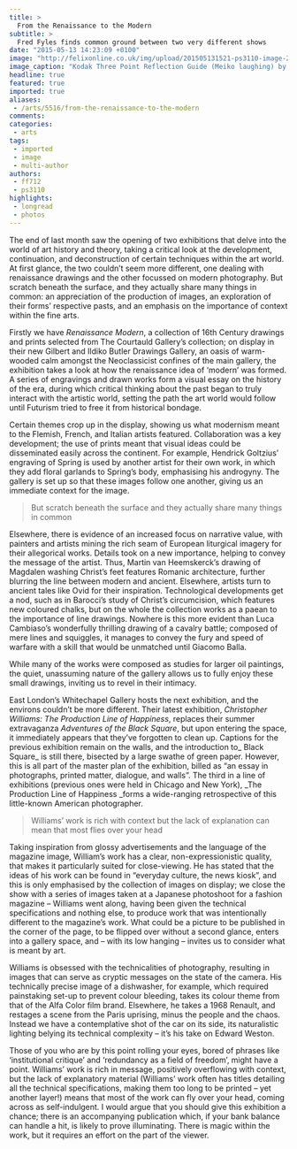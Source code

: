 ```yaml
---
title: >
  From the Renaissance to the Modern
subtitle: >
  Fred Fyles finds common ground between two very different shows
date: "2015-05-13 14:23:09 +0100"
image: "http://felixonline.co.uk/img/upload/201505131521-ps3110-image-2.-meiko-laughing-2005.jpg"
image_caption: "Kodak Three Point Reflection Guide (Meiko laughing) by Christopher Williams. "
headline: true
featured: true
imported: true
aliases:
 - /arts/5516/from-the-renaissance-to-the-modern
comments:
categories:
 - arts
tags:
 - imported
 - image
 - multi-author
authors:
 - ff712
 - ps3110
highlights:
 - longread
 - photos
---
```


The end of last month saw the opening of two exhibitions that delve into the world of art history and theory, taking a critical look at the development, continuation, and deconstruction of certain techniques within the art world. At first glance, the two couldn’t seem more different, one dealing with renaissance drawings and the other focussed on modern photography. But scratch beneath the surface, and they actually share many things in common: an appreciation of the production of images, an exploration of their forms’ respective pasts, and an emphasis on the importance of context within the fine arts.

Firstly we have _Renaissance Modern_, a collection of 16th Century drawings and prints selected from The Courtauld Gallery’s collection; on display in their new Gilbert and Ildiko Butler Drawings Gallery, an oasis of warm-wooded calm amongst the Neoclassicist confines of the main gallery, the exhibition takes a look at how the renaissance idea of ‘modern’ was formed. A series of engravings and drawn works form a visual essay on the history of the era, during which critical thinking about the past began to truly interact with the artistic world, setting the path the art world would follow until Futurism tried to free it from historical bondage.

Certain themes crop up in the display, showing us what modernism meant to the Flemish, French, and Italian artists featured. Collaboration was a key development; the use of prints meant that visual ideas could be disseminated easily across the continent. For example, Hendrick Goltzius’ engraving of Spring is used by another artist for their own work, in which they add floral garlands to Spring’s body, emphasising his androgyny. The gallery is set up so that these images follow one another, giving us an immediate context for the image.

> But scratch beneath the surface and they actually share many things in common

Elsewhere, there is evidence of an increased focus on narrative value, with painters and artists mining the rich seam of European liturgical imagery for their allegorical works. Details took on a new importance, helping to convey the message of the artist. Thus, Martin van Heemskerck’s drawing of Magdalen washing Christ’s feet features Romanic architecture, further blurring the line between modern and ancient. Elsewhere, artists turn to ancient tales like Ovid for their inspiration. Technological developments get a nod, such as in Barocci’s study of Christ’s circumcision, which features new coloured chalks, but on the whole the collection works as a paean to the importance of line drawings. Nowhere is this more evident than Luca Cambiaso’s wonderfully thrilling drawing of a cavalry battle; composed of mere lines and squiggles, it manages to convey the fury and speed of warfare with a skill that would be unmatched until Giacomo Balla.

While many of the works were composed as studies for larger oil paintings, the quiet, unassuming nature of the gallery allows us to fully enjoy these small drawings, inviting us to revel in their intimacy.

East London’s Whitechapel Gallery hosts the next exhibition, and the environs couldn’t be more different. Their latest exhibition, _Christopher Williams: The Production Line of Happiness_, replaces their summer extravaganza _Adventures of the Black Square_, but upon entering the space, it immediately appears that they’ve forgotten to clean up. Captions for the previous exhibition remain on the walls, and the introduction to_ Black Square_ is still there, bisected by a large swathe of green paper. However, this is all part of the master plan of the exhibition, billed as “an essay in photographs, printed matter, dialogue, and walls”. The third in a line of exhibitions (previous ones were held in Chicago and New York), _The Production Line of Happiness _forms a wide-ranging retrospective of this little-known American photographer.

> Williams’ work is rich with context but the lack of explanation can mean that most flies over your head

Taking inspiration from glossy advertisements and the language of the magazine image, William’s work has a clear, non-expressionistic quality, that makes it particularly suited for close-viewing. He has stated that the ideas of his work can be found in “everyday culture, the news kiosk”, and this is only emphasised by the collection of images on display; we close the show with a series of images taken at a Japanese photoshoot for a fashion magazine – Williams went along, having been given the technical specifications and nothing else, to produce work that was intentionally different to the magazine’s work. What could be a picture to be published in the corner of the page, to be flipped over without a second glance, enters into a gallery space, and – with its low hanging – invites us to consider what is meant by art.

Williams is obsessed with the technicalities of photography, resulting in images that can serve as cryptic messages on the state of the camera. His technically precise image of a dishwasher, for example, which required painstaking set-up to prevent colour bleeding, takes its colour theme from that of the Alfa Color film brand. Elsewhere, he takes a 1968 Renault, and restages a scene from the Paris uprising, minus the people and the chaos. Instead we have a contemplative shot of the car on its side, its naturalistic lighting belying its technical complexity – it’s his take on Edward Weston.

Those of you who are by this point rolling your eyes, bored of phrases like ‘institutional critique’ and ‘redundancy as a field of freedom’, might have a point. Williams’ work is rich in message, positively overflowing with context, but the lack of explanatory material (Williams’ work often has titles detailing all the technical specifications, making them too long to be printed – yet another layer!) means that most of the work can fly over your head, coming across as self-indulgent. I would argue that you should give this exhibition a chance; there is an accompanying publication which, if your bank balance can handle a hit, is likely to prove illuminating. There is magic within the work, but it requires an effort on the part of the viewer.

